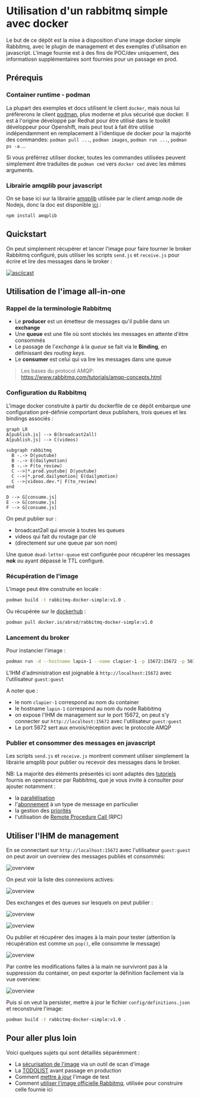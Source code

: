 # Utilisation d'un rabbitmq simple avec docker

Le but de ce dépôt est la mise à disposition d'une image docker simple Rabbitmq, avec le plugin de management et des exemples d'utilisation en javascript.
L'image fournie est à des fins de POC/dev uniquement, des informatiosn supplémentaires sont fournies pour un passage en prod.

## Prérequis

### Container runtime - podman

La plupart des exemples et docs utilisent le client `docker`, mais nous lui préfèrerons le client [podman](https://podman.io/), plus moderne et plus sécurisé que docker.
Il est à l'origine développé par Redhat pour être utilisé dans le toolkit développeur pour Openshift, mais peut tout à fait être utilisé indépendamment en remplacement à l'identique de docker pour la majorité des commandes: `podman pull ...`, `podman images`, `podman run ...`, `podman ps -a` ...

Si vous préférrez utiliser docker, toutes les commandes utilisées peuvent simplement être traduites de `podman cmd` vers `docker cmd` avec les mêmes arguments.

### Librairie amqplib pour javascript

On se base ici sur la librairie [amqplib](https://github.com/amqp-node/amqplib) utilisée par le client amqp.node de Nodejs, donc la doc est disponible [ici](https://amqp-node.github.io/amqplib/).:

```bash
npm install amqplib
```

## Quickstart

On peut simplement récupérer et lancer l'image pour faire tourner le broker Rabbitmq configuré, puis utiliser les scripts `send.js` et `receive.js` pour écrire et lire des messages dans le broker :

[![asciicast](https://asciinema.org/a/531191.svg)](https://asciinema.org/a/531191)


## Utilisation de l'image all-in-one

### Rappel de la terminologie Rabbitmq

* Le **producer** est un émetteur de messages qu'il publie dans un **exchange**
* Une **queue** est une file où sont stockés les messages en attente d'être consommés
* Le passage de l'*exchange* à la *queue* se fait via le **Binding**, en définissant des *routing keys*.
* Le **consumer** est celui qui va lire les messages dans une queue

> Les bases du protocol AMQP: https://www.rabbitmq.com/tutorials/amqp-concepts.html

### Configuration du Rabbitmq

L'image docker construite à partir du dockerfile de ce dépôt embarque une configuration pré-définie comportant deux publishers, trois queues et les bindings associés :

```mermaid
graph LR
A[publish.js] --> B(broadcast2all)
A[publish.js] --> C(videos)

subgraph rabbitmq
  B -.-> D(youtube)
  B -.-> E(dailymotion)
  B -.-> F(to_review)
  C -->|*.prod.youtube| D(youtube)
  C -->|*.prod.dailymotion| E(dailymotion)
  C -->|videos.dev.*| F(to_review)  
end

D --> G[consume.js]
E --> G[consume.js]
F --> G[consume.js]
```

On peut publier sur :

* broadcast2all qui envoie à toutes les queues
* videos qui fait du routage par clé
* (directement sur une queue par son nom)

Une queue `dead-letter-queue` est configurée pour récupérer les messages **nok** ou ayant dépassé le TTL configuré.

### Récupération de l'image

L'image peut être construite en locale :

```bash
podman build -t rabbitmq-docker-simple:v1.0 .
```

Ou récupérée sur le [dockerhub](https://hub.docker.com/repository/docker/abrxd/rabbitmq-docker-simple/general) :

```bash
podman pull docker.io/abrxd/rabbitmq-docker-simple:v1.0
```

### Lancement du broker

Pour instancier l'image :

```bash
podman run -d --hostname lapin-1 --name clapier-1 -p 15672:15672 -p 5672:5672 abrxd/rabbitmq-docker-simple:v1.0
```

L'IHM d'administration est joignable à `http://localhost:15672` avec l'utilisateur `guest:guest`

A noter que :

* le nom `clapier-1` correspond au nom du container
* le hostname `lapin-1` correspond au nom du node Rabbitmq
* on expose l'IHM de management sur le port 15672, on peut s'y connecter sur `http://localhost:15672` avec l'utilisateur `guest:guest`
* Le port 5672 sert aux envois/réception avec le protocole AMQP

### Publier et consommer des messages en javascript

Les scripts `send.js` et `receive.js` montrent comment utiliser simplement la librairie amqplib pour publier ou recevoir des messages dans le broker.


NB: La majorité des éléments présentés ici sont adaptés des [tutoriels](https://www.rabbitmq.com/getstarted.html) fournis en opensource par Rabbitmq, que je vous invite à consulter pour ajouter notamment :

* la [parallélisation](https://www.rabbitmq.com/tutorials/tutorial-two-javascript.html)
* l'[abonnement](https://www.rabbitmq.com/tutorials/tutorial-five-javascript.html) à un type de message en particulier
* la gestion des [priorités](https://www.rabbitmq.com/tutorials/tutorial-four-javascript.html)
* l'utilisation de [Remote Procedure Call ](https://www.rabbitmq.com/tutorials/tutorial-six-javascript.html) (RPC)


## Utiliser l'IHM de management

En se connectant sur `http://localhost:15672` avec l'utilisateur `guest:guest` on peut avoir un overview des messages publiés et consommés:

![overview](/rabbitmq-docker-simple/docs/img/overview.png)

On peut voir la liste des connexions actives:

![overview](/rabbitmq-docker-simple/docs/img/connexions.png)

Des exchanges et des queues sur lesquels on peut publier : 

![overview](/rabbitmq-docker-simple/docs/img/exchanges.png)

![overview](/rabbitmq-docker-simple/docs/img/queues.png)

Ou publier et récupérer des images à la main pour tester (attention la récupération est comme un `pop()`, elle consomme le message)

![overview](/rabbitmq-docker-simple/docs/img/get_msg.png)

Par contre les modifications faites à la main ne survivront pas à la suppression du container, on peut exporter la définition facilement via la vue overview:

![overview](/rabbitmq-docker-simple/docs/img/definition.png)

Puis si on veut la persister, mettre à jour le fichier `config/definitions.json` et reconstruire l'image:

```bash
podman build -t rabbitmq-docker-simple:v1.0 .
```

## Pour aller plus loin

Voici quelques sujets qui sont détaillés séparémment :

* La [sécurisation de l'image](docs/security.md) via un outil de scan d'image
* La [TODOLIST](docs/production-todo.md) avant passage en production
* Comment [mettre à jour](docs/upgrade.md) l'image de test
* Comment [utiliser l'image officielle Rabbitmq](docs/image-officielle.md), utilisée pour construire celle fournie ici


